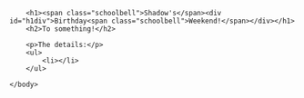 <!DOCTYPE html>
<html>
    <head>
        <meta charset="utf-8">
        <title>Shadow's Birthday Party Invitation</title>
        <style>
            .schoolbell{
              font-family:'Schoolbell';
                }
            #h1div{
                font:cursive
                }
            h1{
                color:rgb(189, 19, 19)
        </style>
    </head>
    <body>
        
        <h1><span class="schoolbell">Shadow's</span><div id="h1div">Birthday<span class="schoolbell">Weekend!</span></div></h1>
        <h2>To something!</h2>
        
        <p>The details:</p>
        <ul>
            <li></li>
        </ul>
        
    </body>
</html>
